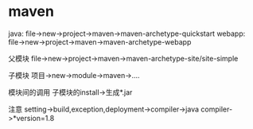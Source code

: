 # maven


java: file->new->project->maven->maven-archetype-quickstart
webapp: file->new->project->maven->maven-archetype-webapp


父模块
file->new->project->maven->maven-archetype-site/site-simple

子模块
项目->new->module->maven->....

模块间的调用
子模块的install->生成*.jar


注意
setting->build,exception,deployment->compiler->java compiler->*version=1.8